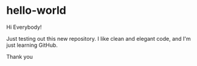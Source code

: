 # hello-world

Hi Everybody!

Just testing out this new repository.  I like clean and elegant code, and I'm just learning GitHub.

Thank you


